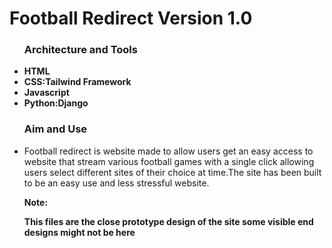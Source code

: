 # Football Redirect Version 1.0
<html>
<body>
<ul>
<h3>Architecture and Tools</h3>
<li><b>HTML</b></li>
<li><b>CSS:Tailwind Framework</b></li>
<li><b>Javascript</b></li>
<li><b>Python:Django</b></li>
</ul>
<ul>
<h3>Aim and Use</h3>
<li>Football redirect is website made to allow users get an easy access to website that stream various football games
with a single click allowing users select different sites of their choice at time.The site has been built to be an easy use and less stressful website.</li>
</ul>
<ul>
<b>Note:
<p>This files are the close prototype design of the site some visible end designs might not be here</p>
</b>
</body>
</html>